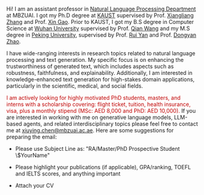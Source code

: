 Hi! I am an assistant professor in <a href="https://mbzuai.ac.ae/research/department/natural-language-processing-department/">Natural Language Processing Department</a> at MBZUAI.
 I got my Ph.D degree  at <a href="https://www.kaust.edu.sa/en">KAUST</a> supervised by Prof. <a href="https://sites.nd.edu/xiangliang-zhang/">Xiangliang Zhang</a> and Prof. <a href="https://www.kaust.edu.sa/en/study/faculty/xin-gao/">Xin Gao</a>. Prior to KAUST, I got my B.S degree in Computer Science at <a href="https://en.whu.edu.cn//">Wuhan University</a> supervised by  Prof. <a href="http://nisplab.whu.edu.cn/">Qian Wang</a>  and my M.S degree in <a href="https://english.pku.edu.cn/">Peking University</a>, supervised by Prof. <a href="http://ai.ruc.edu.cn/english/GSAI_FACULTY/28026f7425324f61991c70d279372d13.htm">Rui Yan</a> and Prof. <a href="https://www.ai.pku.edu.cn/info/1314/1713.htm">Dongyan Zhao</a>.

I have wide-ranging interests in research topics related to natural language processing and text generation. My specific focus is on enhancing the trustworthiness of generated text, which includes aspects such as robustness, faithfulness, and explainability. Additionally, I am interested in knowledge-enhanced text generation for high-stakes domain applications, particularly in the scientific, medical, and social fields.



<span style="color: #c00000;">I am actively looking for highly motivated PhD students, masters, and interns with a scholarship covering: flight ticket, tuition, health insurance, visa, plus a monthly stipend (MSc: AED 8,000 and PhD: AED 10,000).</span> If you are interested in working with me on generative language models, LLM-based agents, and related interdisciplinary topics please feel free to contact me at xiuying.chen@mbzuai.ac.ae. Here are some suggestions for preparing the email:

- Please use Subject Line as: "RA/Master/PhD Prospective Student \\$YourName"

- Please highlight your publications (if applicable), GPA/ranking, TOEFL and IELTS scores, and anything important

- Attach your CV

